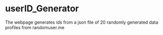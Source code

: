 # userID_Generator
The webpage generates ids from a json file of 20 randomly generated data profiles from randomuser.me
